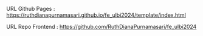 URL Github Pages : https://ruthdianapurnamasari.github.io/fe_ulbi2024/template/index.html

URL Repo Frontend : https://github.com/RuthDianaPurnamasari/fe_ulbi2024